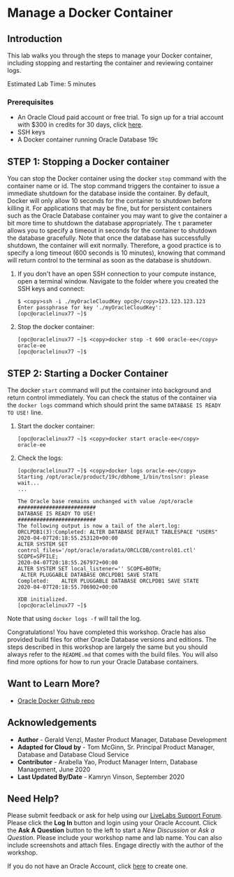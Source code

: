 # Manage a Docker Container
## Introduction

This lab walks you through the steps to manage your Docker container, including stopping and restarting the container and reviewing container logs.

Estimated Lab Time: 5 minutes

### Prerequisites

* An Oracle Cloud paid account or free trial. To sign up for a trial account with $300 in credits for 30 days, click [here](http://oracle.com/cloud/free).
* SSH keys
* A Docker container running Oracle Database 19c

## **STEP 1**: Stopping a Docker container

 You can stop the Docker container using the docker `stop` command with the container name or id. The stop command triggers the container to issue a immediate shutdown  for the database inside the container. By default, Docker will only allow 10 seconds for the container to shutdown before killing it. For applications that may be fine, but for persistent containers such as the Oracle Database container you may want to give the container a bit more time to shutdown the database appropriately. The `t` parameter allows you to specify a timeout in seconds for the container to shutdown the database gracefully. Note that once the database has successfully shutdown, the container will exit normally. Therefore, a good practice is to specify a long timeout (600 seconds is 10 minutes), knowing that command will return control to the terminal as soon as the database is shutdown.

1. If you don't have an open SSH connection to your compute instance, open a terminal window. Navigate to the folder where you created the SSH keys and connect:

    ```
    $ <copy>ssh -i ./myOracleCloudKey opc@</copy>123.123.123.123
    Enter passphrase for key './myOracleCloudKey':
    [opc@oraclelinux77 ~]$
    ```

2. Stop the docker container:

    ```
    [opc@oraclelinux77 ~]$ <copy>docker stop -t 600 oracle-ee</copy>
    oracle-ee
    [opc@oraclelinux77 ~]$
    ```

## **STEP 2**: Starting a Docker Container

The docker `start` command will put the container into background and return control immediately. You can check the status of the container via the `docker logs` command which should print the same `DATABASE IS READY TO USE!` line.

1. Start the docker container:

    ```
    [opc@oraclelinux77 ~]$ <copy>docker start oracle-ee</copy>
    oracle-ee
    ```

2. Check the logs:

    ```
    [opc@oraclelinux77 ~]$ <copy>docker logs oracle-ee</copy>
    Starting /opt/oracle/product/19c/dbhome_1/bin/tnslsnr: please wait...
    ...

    The Oracle base remains unchanged with value /opt/oracle
    #########################
    DATABASE IS READY TO USE!
    #########################
    The following output is now a tail of the alert.log:
    ORCLPDB1(3):Completed: ALTER DATABASE DEFAULT TABLESPACE "USERS"
    2020-04-07T20:18:55.253120+00:00
    ALTER SYSTEM SET control_files='/opt/oracle/oradata/ORCLCDB/control01.ctl' SCOPE=SPFILE;
    2020-04-07T20:18:55.267972+00:00
    ALTER SYSTEM SET local_listener='' SCOPE=BOTH;
     ALTER PLUGGABLE DATABASE ORCLPDB1 SAVE STATE
    Completed:    ALTER PLUGGABLE DATABASE ORCLPDB1 SAVE STATE
    2020-04-07T20:18:55.706902+00:00

    XDB initialized.
    [opc@oraclelinux77 ~]$
    ```

  Note that using `docker logs -f` will tail the log.

Congratulations! You have completed this workshop. Oracle has also provided build files for other Oracle Database versions and editions. The steps described in this workshop are largely the same but you should always refer to the `README.md` that comes with the build files. You will also find more options for how to run your Oracle Database containers.

## Want to Learn More?

* [Oracle Docker Github repo](https://github.com/oracle/docker-images/tree/master/OracleDatabase)

## Acknowledgements
* **Author** - Gerald Venzl, Master Product Manager, Database Development
* **Adapted for Cloud by** -  Tom McGinn, Sr. Principal Product Manager, Database and Database Cloud Service
* **Contributor** - Arabella Yao, Product Manager Intern, Database Management, June 2020
* **Last Updated By/Date** - Kamryn Vinson, September 2020


## Need Help?
Please submit feedback or ask for help using our [LiveLabs Support Forum](https://community.oracle.com/tech/developers/categories/livelabsdiscussions). Please click the **Log In** button and login using your Oracle Account. Click the **Ask A Question** button to the left to start a *New Discussion* or *Ask a Question*.  Please include your workshop name and lab name.  You can also include screenshots and attach files.  Engage directly with the author of the workshop.

If you do not have an Oracle Account, click [here](https://profile.oracle.com/myprofile/account/create-account.jspx) to create one. 
